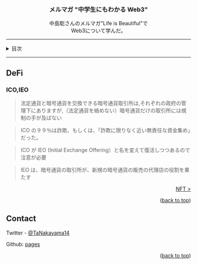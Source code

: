 <a name="readme-top"></a>

<!-- PROJECT LOGO -->
<br />
<div align="center">
  <!-- <a href="https://github.com/github_username/repo_name">
    <img src="images/logo.png" alt="Logo" width="80" height="80">
  </a> -->

<h3 align="center">メルマガ "中学生にもわかる Web3"</h3>

  <p align="center">
    中島聡さんのメルマガ"Life is Beautiful"で<br>
    Web3について学んだ。
    <br />
  </p>
</div>

---

<!-- TABLE OF CONTENTS -->
<details>
  <summary>目次</summary>
  <ol>
    <li>
      <a href="./web3index.md">TLDR</a>
    </li>
    <li>
      <a href="./what-is-web3.md">Web3とは</a>
      <ul>
        <li><a href="#">Web3</a></li>
        <li><a href="#">Web2.5</a></li>
        <li><a href="#">Web2.0</a></li>
      </ul>
    </li>
    <li><a href="bitcoin">Bitcoin</a></li>
    <li><a href="ethereum">Ethereum</a></li>
    <li><a href="defi">DeFi</a></li>
    <li><a href="nft">NFT</a></li>
    <li><a href="dao">DAO</a></li>
    <li><a href="fund">ファンド(a16z)</a></li>
    <li><a href="learn">Web3 学習法</a></li>
    <li><a href="feedback">感想</a></li>
    <li><a href="links">参照</a></li>
  </ol>
</details>

---

## DeFi

### ICO,IEO

> 法定通貨と暗号通貨を交換できる暗号通貨取引所は,それぞれの政府の管理下にありますが,（法定通貨を絡めない）暗号通貨だけの取引所には規制の手が及ばない

> ICO の９９％は詐欺、もしくは、「詐欺に限りなく近い無責任な資金集め」だった。

> ICO が IEO (Initial Exchange Offering）と名を変えて復活しつつあるので注意が必要

> IEO は、暗号通貨の取引所が、新規の暗号通貨の販売の代理店の役割を果たす

<p align="right"><a href="nft">NFT ></a></p>

<p align="right">(<a href="#readme-top">back to top</a>)</p>

<!-- CONTACT -->

## Contact

Twitter - [@TaNakayama14](https://twitter.com/TaNakayama14)

Github: [pages](https://github.com/tnakayama256/tnakayama256.github.io)

<p align="right">(<a href="#readme-top">back to top</a>)</p>

<!-- ACKNOWLEDGMENTS -->

<!-- ## Acknowledgments
-   []() -->

<!-- MARKDOWN LINKS & IMAGES -->
<!-- https://www.markdownguide.org/basic-syntax/#reference-style-links -->
